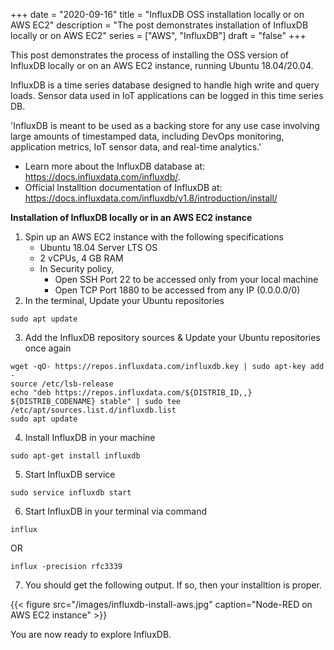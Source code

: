 +++
date = "2020-09-16"
title = "InfluxDB OSS installation locally or on AWS EC2"
description = "The post demonstrates installation of InfluxDB locally or on AWS EC2"
series = ["AWS", "InfluxDB"]
draft = "false"
+++

This post demonstrates the process of installing the OSS version of InfluxDB locally or on an AWS EC2 instance, running Ubuntu 18.04/20.04.

InfluxDB is a time series database designed to handle high write and query loads. Sensor data used in IoT applications can be logged in this time series DB.

'InfluxDB is meant to be used as a backing store for any use case involving large amounts of timestamped data, including DevOps monitoring, application metrics, IoT sensor data, and real-time analytics.'

  - Learn more about the InfluxDB database at: https://docs.influxdata.com/influxdb/.  
  - Official Installtion documentation of InfluxDB at: https://docs.influxdata.com/influxdb/v1.8/introduction/install/

**Installation of InfluxDB locally or in an AWS EC2 instance**

1. Spin up an AWS EC2 instance with the following specifications
    - Ubuntu 18.04 Server LTS OS
    - 2 vCPUs, 4 GB RAM   
    - In Security policy,
      - Open SSH Port 22 to be accessed only from your local machine
      - Open TCP Port 1880 to be accessed from any IP (0.0.0.0/0)
2. In the terminal, Update your Ubuntu repositories
```
sudo apt update
```
3. Add the InfluxDB repository sources & Update your Ubuntu repositories once again
```
wget -qO- https://repos.influxdata.com/influxdb.key | sudo apt-key add -
source /etc/lsb-release 
echo "deb https://repos.influxdata.com/${DISTRIB_ID,,} ${DISTRIB_CODENAME} stable" | sudo tee /etc/apt/sources.list.d/influxdb.list
sudo apt update
```
4. Install InfluxDB in your machine
```
sudo apt-get install influxdb
```
5. Start InfluxDB service 
```
sudo service influxdb start
```
6. Start InfluxDB in your terminal via command
```
influx
```
OR
```
influx -precision rfc3339
```
7. You should get the following output. If so, then your installtion is proper.

{{< figure src="/images/influxdb-install-aws.jpg" caption="Node-RED on AWS EC2 instance" >}}

You are now ready to explore InfluxDB. 